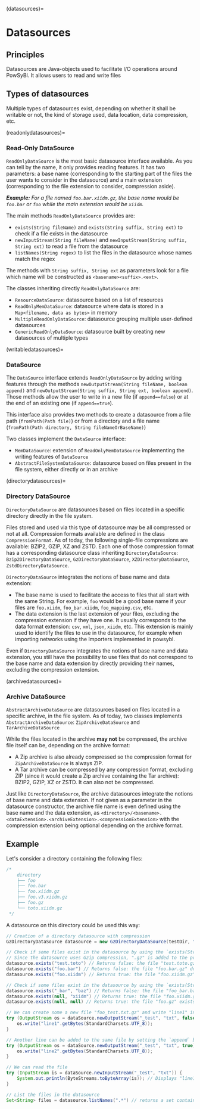 (datasources)=
# Datasources

## Principles

Datasources are Java-objects used to facilitate I/O operations around PowSyBl.
It allows users to read and write files 


## Types of datasources

Multiple types of datasources exist, depending on whether it shall be writable or not, the kind of storage used, 
data location, data compression, etc.


(readonlydatasources)=
### Read-Only DataSource

`ReadOnlyDataSource` is the most basic datasource interface available. As you can tell by the name, it only provides 
reading features.
It has two parameters: a base name (corresponding to the starting part of the files the user wants to consider in the 
datasource) and a main extension (corresponding to the file extension to consider, compression aside).

_**Example:**
For a file named `foo.bar.xiidm.gz`, the base name would be `foo.bar` or `foo` while the main extension would be `xiidm`._

The main methods `ReadOnlyDataSource` provides are:

- `exists(String fileName)` and `exists(String suffix, String ext)` to check if a file exists in the datasource
- `newInputStream(String fileName)` and `newInputStream(String suffix, String ext)` to read a file from the datasource
- `listNames(String regex)` to list the files in the datasource whose names match the regex

The methods with `String suffix, String ext` as parameters look for a file which name will be constructed as
`<basename><suffix>.<ext>`.

The classes inheriting directly `ReadOnlyDataSource` are:
- `ResourceDataSource`: datasource based on a list of resources
- `ReadOnlyMemDataSource`: datasource where data is stored in a `Map<filename, data as bytes>` in memory
- `MultipleReadOnlyDataSource`: datasource grouping multiple user-defined datasources
- `GenericReadOnlyDataSource`: datasource built by creating new datasources of multiple types

(writabledatasources)=
### DataSource

The `DataSource` interface extends `ReadOnlyDataSource` by adding writing features through the methods 
`newOutputStream(String fileName, boolean append)` and `newOutputStream(String suffix, String ext, boolean append)`.
Those methods allow the user to write in a new file (if `append==false`) or at the end of an existing one (if 
`append==true`).

This interface also provides two methods to create a datasource from a file path (`fromPath(Path file)`) or from a
directory and a file name (`fromPath(Path directory, String fileNameOrBaseName)`)

Two classes implement the `DataSource` interface:
- `MemDataSource`: extension of `ReadOnlyMemDataSource` implementing the writing features of `DataSource`
- `AbstractFileSystemDataSource`: datasource based on files present in the file system, either directly or in an archive

(directorydatasources)=
### Directory DataSource

`DirectoryDataSource` are datasources based on files located in a specific directory directly in the file system. 

Files stored and used via this type of datasource may be all compressed or not at all. Compression formats available are
defined in the class `CompressionFormat`. As of today, the following single-file compressions are available:
BZIP2, GZIP, XZ and ZSTD. Each one of those compression format has a corresponding datasource class inheriting
`DirectoryDataSource`: `Bzip2DirectoryDataSource`, `GzDirectoryDataSource`, `XZDirectoryDataSource`,
`ZstdDirectoryDataSource`.

`DirectoryDataSource` integrates the notions of base name and data extension:
- The base name is used to facilitate the access to files that all start with the same String. For example, `foo` would
be a good base name if your files are `foo.xiidm`, `foo_bar.xiidm`, `foo_mapping.csv`, etc.
- The data extension is the last extension of your files, excluding the compression extension if they have one.
It usually corresponds to the data format extension: `csv`, `xml`, `json`, `xiidm`, etc. This extension is mainly used
to identify the files to use in the datasource, for example when importing networks using the Importers implemented in
powsybl. 

Even if `DirectoryDataSource` integrates the notions of base name and data extension, you still have the possibility to
use files that do not correspond to the base name and data extension by directly providing their names, excluding the
compression extension.

(archivedatasources)=
### Archive DataSource

`AbstractArchiveDataSource` are datasources based on files located in a specific archive, in the file system. As of today,
two classes implements `AbstractArchiveDataSource`: `ZipArchiveDataSource` and `TarArchiveDataSource`

While the files located in the archive **may not** be compressed, the archive file itself can be, depending on the
archive format:
- A Zip archive is also already compressed so the compression format for `ZipArchiveDataSource` is always ZIP.
- A Tar archive can be compressed by any compression format, excluding ZIP (since it would create a Zip archive containing
the Tar archive): BZIP2, GZIP, XZ or ZSTD. It can also not be compressed.

Just like `DirectoryDataSource`, the archive datasources integrate the notions of base name and data extension. If not
given as a parameter in the datasource constructor, the archive file name is even defined using the base name and the
data extension, as `<directory>/<basename>.<dataExtension>.<archiveExtension>.<compressionExtension>` with the 
compression extension being optional depending on the archive format.


## Example

Let's consider a directory containing the following files:

```java
/*
    directory              
    ├── foo              
    ├── foo.bar         
    ├── foo.xiidm.gz    
    ├── foo.v3.xiidm.gz
    ├── foo.gz         
    └── toto.xiidm.gz  
 */
```

A datasource on this directory could be used this way:

```java
// Creation of a directory datasource with compression
GzDirectoryDataSource datasource = new GzDirectoryDataSource(testDir, "foo", "xiidm", observer);

// Check if some files exist in the datasource by using the `exists(String fileName)` method
// Since the datasource uses Gzip compression, ".gz" is added to the provided fileName parameter
datasource.exists("test.toto") // Returns false: the file "test.toto.gz" does not exist in the directory
datasource.exists("foo.bar") // Returns false: the file "foo.bar.gz" does not exist
datasource.exists("foo.xiidm") // Returns true: the file "foo.xiidm.gz" exists

// Check if some files exist in the datasource by using the `exists(String fileName)` method
datasource.exists("_bar", "baz") // Returns false: the file "foo_bar.baz.gz" does not exist in the directory
datasource.exists(null, "xiidm") // Returns true: the file "foo.xiidm.gz" exists in the directory
datasource.exists(null, null) // Returns true: the file "foo.gz" exists in the directory

// We can create some a new file "foo_test.txt.gz" and write "line1" inside
try (OutputStream os = dataSource.newOutputStream("_test", "txt", false)) {
    os.write("line1".getBytes(StandardCharsets.UTF_8));
}

// Another line can be added to the same file by setting the `append` boolean parameter to true
try (OutputStream os = dataSource.newOutputStream("_test", "txt", true)) {
    os.write("line2".getBytes(StandardCharsets.UTF_8));
}

// We can read the file
try (InputStream is = dataSource.newInputStream("_test", "txt")) {
    System.out.println(ByteStreams.toByteArray(is)); // Displays "line1" then "line2"
}

// List the files in the datasource
Set<String> files = datasource.listNames(".*") // returns a set containing: "foo", "foo.bar", "foo.xiidm", "foo.v3.xiidm", "foo_test.txt"
```